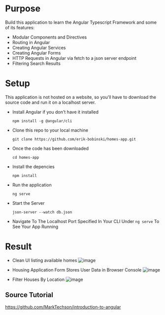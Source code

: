 # Purpose
Build this application to learn the Angular Typescript Framework and some of its features:
- Modular Components and Directives
- Routing in Angular
- Creating Angular Services
- Creating Angular Forms
- HTTP Requests in Angular via fetch to a json server endpoint
- Filtering Search Results

# Setup
This application is not hosted on a website, so you'll have to download the source code and run it on a localhost server.
- Install Angular if you don't have it installed

  `npm install -g @angular/cli`

- Clone this repo to your local machine

  `git clone https://github.com/erik-bobinski/homes-app.git`

- Once the code has been downloaded

  `cd homes-app`

- Install the depencies

  `npm install` 

- Run the application 

  `ng serve`

- Start the Server
  
  `json-server --watch db.json`
  
- Navigate To The Localhost Port Specified In Your CLI Under `ng serve` To See Your App Running

# Result
- Clean UI listing available homes 
![image](https://github.com/user-attachments/assets/608dc6a7-e706-4bbd-8ffc-039a2ed072cd)


- Housing Application Form Stores User Data in Browser Console
  ![image](https://github.com/user-attachments/assets/3955c751-c7db-4c2e-8e46-f4ff8d09c159)


- Filter Houses By Location
  ![image](https://github.com/user-attachments/assets/d0399814-f92b-4807-82e0-869a141445a4)


## Source Tutorial
https://github.com/MarkTechson/introduction-to-angular

